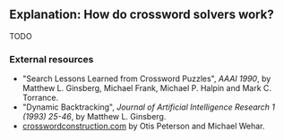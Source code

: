 <!--
SPDX-FileCopyrightText: 2023 Antoine Belvire
SPDX-License-Identifier: GPL-3.0-or-later
-->

## Explanation: How do crossword solvers work?

TODO

### External resources

* "Search Lessons Learned from Crossword Puzzles", _AAAI 1990_, by Matthew L. Ginsberg, Michael
  Frank, Michael P. Halpin and Mark C. Torrance.
* "Dynamic Backtracking", _Journal of Artificial Intelligence Research 1 (1993) 25-46_, by Matthew
  L. Ginsberg.
* [crosswordconstruction.com](https://www.crosswordconstruction.com/) by Otis Peterson and
  Michael Wehar.